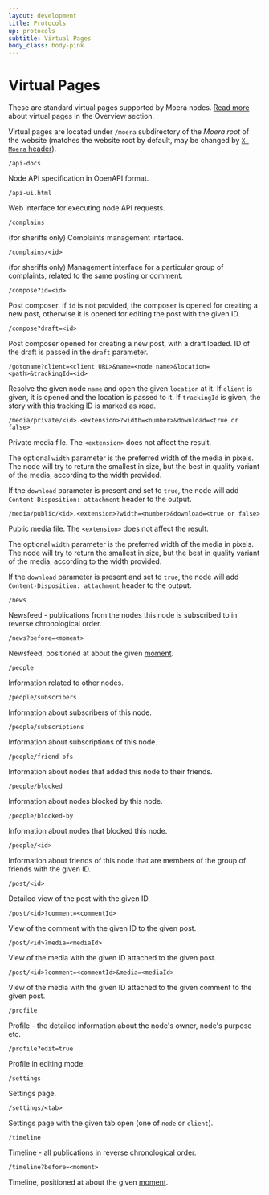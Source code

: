 ```yaml
---
layout: development
title: Protocols
up: protocols
subtitle: Virtual Pages
body_class: body-pink
---
```


# Virtual Pages

These are standard virtual pages supported by Moera nodes.
[Read more][1] about virtual pages in the Overview section.

Virtual pages are located under `/moera` subdirectory of the *Moera
root* of the website (matches the website root by default, may be
changed by [`X-Moera` header][2]).

`/api-docs`

Node API specification in OpenAPI format.

`/api-ui.html`

Web interface for executing node API requests.

`/complains`

(for sheriffs only) Complaints management interface.

`/complains/<id>`

(for sheriffs only) Management interface for a particular group of complaints,
related to the same posting or comment.

`/compose?id=<id>`

Post composer. If `id` is not provided, the composer is opened for
creating a new post, otherwise it is opened for editing the post with
the given ID.

`/compose?draft=<id>`

Post composer opened for creating a new post, with a draft loaded. ID of
the draft is passed in the `draft` parameter.

`/gotoname?client=<client URL>&name=<node name>&location=<path>&trackingId=<id>`

Resolve the given node `name` and open the given `location` at it. If `client` is
given, it is opened and the location is passed to it. If `trackingId` is given,
the story with this tracking ID is marked as read.

`/media/private/<id>.<extension>?width=<number>&download=<true or false>`

Private media file. The `<extension>` does not affect the result.

The optional `width` parameter is the preferred width of the media in pixels.
The node will try to return the smallest in size, but the best in quality variant
of the media, according to the width provided.

If the `download` parameter is present and set to `true`, the node will add
`Content-Disposition: attachment` header to the output.

`/media/public/<id>.<extension>?width=<number>&download=<true or false>`

Public media file. The `<extension>` does not affect the result.

The optional `width` parameter is the preferred width of the media in pixels.
The node will try to return the smallest in size, but the best in quality variant
of the media, according to the width provided.

If the `download` parameter is present and set to `true`, the node will add
`Content-Disposition: attachment` header to the output.

`/news`

Newsfeed - publications from the nodes this node is subscribed to in
reverse chronological order.

`/news?before=<moment>`

Newsfeed, positioned at about the given [moment][3].

`/people`

Information related to other nodes.

`/people/subscribers`

Information about subscribers of this node.

`/people/subscriptions`

Information about subscriptions of this node.

`/people/friend-ofs`

Information about nodes that added this node to their friends.

`/people/blocked`

Information about nodes blocked by this node.

`/people/blocked-by`

Information about nodes that blocked this node.

`/people/<id>`

Information about friends of this node that are members of the group of friends
with the given ID.

`/post/<id>`

Detailed view of the post with the given ID.

`/post/<id>?comment=<commentId>`

View of the comment with the given ID to the given post.

`/post/<id>?media=<mediaId>`

View of the media with the given ID attached to the given post.

`/post/<id>?comment=<commentId>&media=<mediaId>`

View of the media with the given ID attached to the given comment to the given post.

`/profile`

Profile - the detailed information about the node's owner, node's
purpose etc.

`/profile?edit=true`

Profile in editing mode.

`/settings`

Settings page.

`/settings/<tab>`

Settings page with the given tab open (one of `node` or `client`).

`/timeline`

Timeline - all publications in reverse chronological order.

`/timeline?before=<moment>`

Timeline, positioned at about the given [moment][3].

[1]: /overview/browser-extension.html
<!-- @IGNORE PREVIOUS: link -->
[2]: /development/protocols/headers.html
<!-- @IGNORE PREVIOUS: link -->
[3]: /development/protocols/moment.html
<!-- @IGNORE PREVIOUS: link -->

